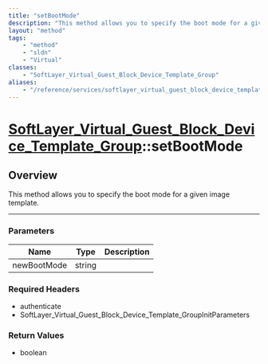 ```yaml
---
title: "setBootMode"
description: "This method allows you to specify the boot mode for a given image template."
layout: "method"
tags:
    - "method"
    - "sldn"
    - "Virtual"
classes:
    - "SoftLayer_Virtual_Guest_Block_Device_Template_Group"
aliases:
    - "/reference/services/softlayer_virtual_guest_block_device_template_group/setBootMode"
---
```

# [SoftLayer_Virtual_Guest_Block_Device_Template_Group](/reference/services/SoftLayer_Virtual_Guest_Block_Device_Template_Group)::setBootMode




## Overview 
This method allows you to specify the boot mode for a given image template. 

-----

### Parameters 
|Name | Type | Description |
| --- | --- | --- |
|newBootMode| string| |


### Required Headers
* authenticate
* SoftLayer_Virtual_Guest_Block_Device_Template_GroupInitParameters


### Return Values
* boolean




